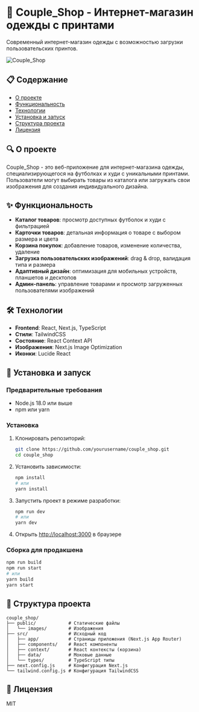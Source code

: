 # 👕 Couple_Shop - Интернет-магазин одежды с принтами

Современный интернет-магазин одежды с возможностью загрузки пользовательских принтов.

![Couple_Shop](https://placeholder.pics/svg/1200x630/DEDEDE/555555/couple_shop)

## 📋 Содержание

- [О проекте](#о-проекте)
- [Функциональность](#функциональность)
- [Технологии](#технологии)
- [Установка и запуск](#установка-и-запуск)
- [Структура проекта](#структура-проекта)
- [Лицензия](#лицензия)

## 🔍 О проекте

Couple_Shop - это веб-приложение для интернет-магазина одежды, специализирующегося на футболках и худи с уникальными принтами. Пользователи могут выбирать товары из каталога или загружать свои изображения для создания индивидуального дизайна.

## ✨ Функциональность

- **Каталог товаров**: просмотр доступных футболок и худи с фильтрацией
- **Карточки товаров**: детальная информация о товаре с выбором размера и цвета
- **Корзина покупок**: добавление товаров, изменение количества, удаление
- **Загрузка пользовательских изображений**: drag & drop, валидация типа и размера
- **Адаптивный дизайн**: оптимизация для мобильных устройств, планшетов и десктопов
- **Админ-панель**: управление товарами и просмотр загруженных пользователями изображений

## 🛠 Технологии

- **Frontend**: React, Next.js, TypeScript
- **Стили**: TailwindCSS
- **Состояние**: React Context API
- **Изображения**: Next.js Image Optimization
- **Иконки**: Lucide React

## 🚀 Установка и запуск

### Предварительные требования

- Node.js 18.0 или выше
- npm или yarn

### Установка

1. Клонировать репозиторий:
   ```bash
   git clone https://github.com/yourusername/couple_shop.git
   cd couple_shop
   ```

2. Установить зависимости:
   ```bash
   npm install
   # или
   yarn install
   ```

3. Запустить проект в режиме разработки:
   ```bash
   npm run dev
   # или
   yarn dev
   ```

4. Открыть [http://localhost:3000](http://localhost:3000) в браузере

### Сборка для продакшена

```bash
npm run build
npm run start
# или
yarn build
yarn start
```

## 📂 Структура проекта

```
couple_shop/
├── public/            # Статические файлы
│   └── images/        # Изображения
├── src/               # Исходный код
│   ├── app/           # Страницы приложения (Next.js App Router)
│   ├── components/    # React компоненты
│   ├── context/       # React контексты (корзина)
│   ├── data/          # Моковые данные
│   └── types/         # TypeScript типы
├── next.config.js     # Конфигурация Next.js
└── tailwind.config.js # Конфигурация TailwindCSS
```

## 📜 Лицензия

MIT
